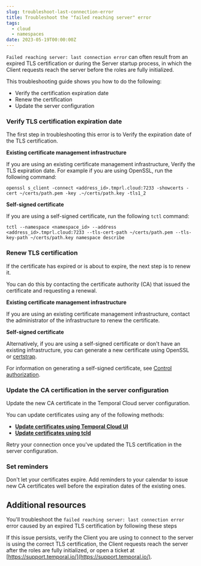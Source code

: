 ```yaml
---
slug: troubleshoot-last-connection-error
title: Troubleshoot the "failed reaching server" error
tags:
  - cloud
  - namespaces
date: 2023-05-19T00:00:00Z
---
```


`Failed reaching server: last connection error` can often result from an expired TLS certification or during the Server startup process, in which the Client requests reach the server before the roles are fully initialized.

This troubleshooting guide shows you how to do the following:

- Verify the certification expiration date
- Renew the certification
- Update the server configuration

### Verify TLS certification expiration date

The first step in troubleshooting this error is to Verify the expiration date of the TLS certification.

**Existing certificate management infrastructure**

If you are using an existing certificate management infrastructure, Verify the TLS expiration date.
For example if you are using OpenSSL, run the following command:

```command
openssl s_client -connect <address_id>.tmprl.cloud:7233 -showcerts -cert ~/certs/path.pem -key .~/certs/path.key -tls1_2
```

**Self-signed certificate**

If you are using a self-signed certificate, run the following `tctl` command:

```command
tctl --namespace <namespace_id> --address <address_id>.tmprl.cloud:7233 --tls-cert-path ~/certs/path.pem --tls-key-path ~/certs/path.key namespace describe
```

### Renew TLS certification

If the certificate has expired or is about to expire, the next step is to renew it.

You can do this by contacting the certificate authority (CA) that issued the certificate and requesting a renewal.

**Existing certificate management infrastructure**

If you are using an existing certificate management infrastructure, contact the administrator of the infrastructure to renew the certificate.

**Self-signed certificate**

Alternatively, if you are using a self-signed certificate or don't have an existing infrastructure, you can generate a new certificate using OpenSSL or [certstrap](https://github.com/square/certstrap).

For information on generating a self-signed certificate, see [Control authorization](/cloud/how-to-manage-certificates-in-temporal-cloud#control-authorization).

### Update the CA certification in the server configuration

Update the new CA certificate in the Temporal Cloud server configuration.

You can update certificates using any of the following methods:

- **[Update certificates using Temporal Cloud UI](https://docs.temporal.io/cloud/how-to-manage-certificates-in-temporal-cloud#update-certificates-using-temporal-cloud-ui)**
- **[Update certificates using tcld](https://docs.temporal.io/cloud/how-to-manage-certificates-in-temporal-cloud#update-certificates-using-tcld)**

Retry your connection once you've updated the TLS certification in the server configuration.

### Set reminders

Don't let your certificates expire.
Add reminders to your calendar to issue new CA certificates well before the expiration dates of the existing ones.

## Additional resources

You'll troubleshoot the `failed reaching server: last connection error` error caused by an expired TLS certification by following these steps

If this issue persists, verify the Client you are using to connect to the server is using the correct TLS certification, the Client requests reach the server after the roles are fully initialized, or open a ticket at [https://support.temporal.io/](https://support.temporal.io/).
